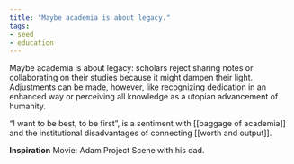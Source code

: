 ```yaml
---
title: "Maybe academia is about legacy."
tags: 
- seed
- education
---
```



Maybe academia is about legacy: scholars reject sharing notes or collaborating on their studies because it might dampen their light. Adjustments can be made, however, like recognizing dedication in an enhanced way or perceiving all knowledge as a utopian advancement of humanity. 

“I want to be best, to be first”, is a sentiment with [[baggage of academia]] and the institutional disadvantages of connecting [[worth and output]].


**Inspiration**
Movie: Adam Project
Scene with his dad. 
